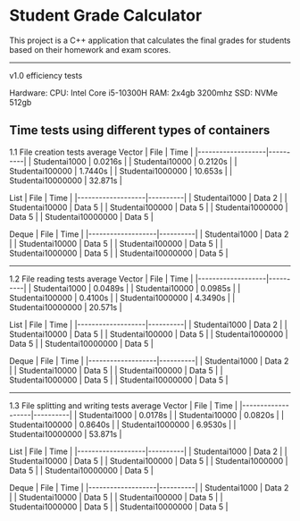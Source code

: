 # Student Grade Calculator

This project is a C++ application that calculates the final grades for students based on their homework and exam scores.

---------------------------------------------------------------------------------------------------
v1.0 efficiency tests

Hardware:
CPU: Intel Core i5-10300H
RAM: 2x4gb 3200mhz
SSD: NVMe 512gb

## Time tests using different types of containers
1.1 File creation tests average
Vector
| File              | Time     | 
|-------------------|----------|
| Studentai1000     |  0.0216s |
| Studentai10000    |  0.2120s | 
| Studentai100000   |  1.7440s | 
| Studentai1000000  |  10.653s | 
| Studentai10000000 |  32.871s | 

List
| File              | Time     | 
|-------------------|----------|
| Studentai1000     | Data 2   |
| Studentai10000    | Data 5   | 
| Studentai100000   | Data 5   | 
| Studentai1000000  | Data 5   | 
| Studentai10000000 | Data 5   | 

Deque
| File              | Time     | 
|-------------------|----------|
| Studentai1000     | Data 2   |
| Studentai10000    | Data 5   | 
| Studentai100000   | Data 5   | 
| Studentai1000000  | Data 5   | 
| Studentai10000000 | Data 5   | 

---------------------------------------------------------------------------------------------------
1.2 File reading tests average
Vector
| File              | Time     | 
|-------------------|----------|
| Studentai1000     |  0.0489s |
| Studentai10000    |  0.0985s | 
| Studentai100000   |  0.4100s | 
| Studentai1000000  |  4.3490s | 
| Studentai10000000 |  20.571s | 

List
| File              | Time     | 
|-------------------|----------|
| Studentai1000     | Data 2   |
| Studentai10000    | Data 5   | 
| Studentai100000   | Data 5   | 
| Studentai1000000  | Data 5   | 
| Studentai10000000 | Data 5   | 

Deque
| File              | Time     | 
|-------------------|----------|
| Studentai1000     | Data 2   |
| Studentai10000    | Data 5   | 
| Studentai100000   | Data 5   | 
| Studentai1000000  | Data 5   | 
| Studentai10000000 | Data 5   | 


---------------------------------------------------------------------------------------------------
1.3 File splitting and writing tests average
Vector
| File              | Time     | 
|-------------------|----------|
| Studentai1000     |  0.0178s |
| Studentai10000    |  0.0820s | 
| Studentai100000   |  0.8640s | 
| Studentai1000000  |  6.9530s | 
| Studentai10000000 |  53.871s | 

List
| File              | Time     | 
|-------------------|----------|
| Studentai1000     | Data 2   |
| Studentai10000    | Data 5   | 
| Studentai100000   | Data 5   | 
| Studentai1000000  | Data 5   | 
| Studentai10000000 | Data 5   | 

Deque
| File              | Time     | 
|-------------------|----------|
| Studentai1000     | Data 2   |
| Studentai10000    | Data 5   | 
| Studentai100000   | Data 5   | 
| Studentai1000000  | Data 5   | 
| Studentai10000000 | Data 5   | 
